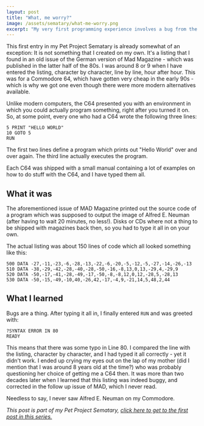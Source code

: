 ```yaml
---
layout: post
title: "What, me worry?"
image: /assets/sematary/what-me-worry.png
excerpt: "My very first programming experience involves a bug from the mid-80s and an issue of MAD magazine."
---
```

This first entry in my Pet Project Sematary is already somewhat of an exception: It is not something that I created on my own.
It's a listing that I found in an old issue of the German version of Mad Magazine - which was published in the latter half of the 80s.
I was around 8 or 9 when I have entered the listing, character by character, line by line, hour after hour. 
This was for a Commodore 64, which have gotten very cheap in the early 90s - which is why we got one even though there were more modern
alternatives available. 

Unlike modern computers, the C64 presented you with an environment in which you could actually program something, right after you turned it on. 
So, at some point, every one who had a C64 wrote the following three lines:

```
5 PRINT "HELLO WORLD"
10 GOTO 5
RUN
```

The first two lines define a program which prints out "Hello World" over and over again. The third line actually executes the program.

Each C64 was shipped with a small manual containing a lot of examples on how to do stuff with the C64, and I have typed them all.

## What it was
The aforementioned issue of MAD Magazine printed out the source code of a program which was supposed to output the image of Alfred E. Neuman (after having to wait 20 minutes, no less!). Disks or CDs where not a thing to be shipped with magazines back then, so you had to type it all in on your own.

The actual listing was about 150 lines of code which all looked something like this:
```
500 DATA -27,-11,-23,-6,-28,-13,-22,-6,-20,-5,-12,-5,-27,-14,-26,-13
510 DATA -38,-29,-42,-28,-40,-28,-50,-16,-8,13,0,13,-29,4,-29,9
520 DATA -50,-17,-41,-28,-49,-17,-50,-8,-8,12,0,12,-28,5,-28,13
530 DATA -50,-15,-49,-10,40,-26,42,-17,-4,9,-21,14,5,48,2,44
```

## What I learned
Bugs are a thing. After typing it all in, I finally entered `RUN` and was greeted with:

```
?SYNTAX ERROR IN 80
READY
```
This means that there was some typo in Line 80. I compared the line with the listing, character by character, and I had typed it all correctly - yet it didn't work.
I ended up crying my eyes out on the lap of my mother (did I mention that I was around 8 years old at the time?) who was probably questioning her choice of getting me a C64 then.
It was more than two decades later when I learned that this listing was indeed buggy, and corrected in the follow up issue of MAD, which I never read.

Needless to say, I never saw Alfred E. Neuman on my Commodore.

*This post is part of my Pet Project Sematary, [click here to get to the first post in this series.](/sematary/start)*